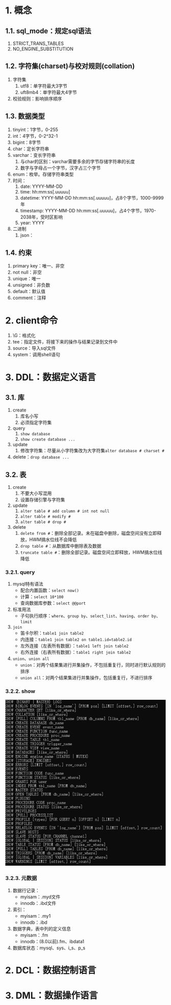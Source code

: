 # 1. 概念
## 1.1. sql_mode：规定sql语法
1.  STRICT_TRANS_TABLES
2.  NO_ENGINE_SUBSTITUTION
## 1.2. 字符集(charset)与校对规则(collation)
1. 字符集
   1. utf8：单字符最大3字节
   2. uft8mb4：单字符最大4字节
2. 校验规则：影响排序顺序
## 1.3. 数据类型
1. tinyint：1字节，0-255
2. int：4字节，0-2^32-1
3. bigint：8字节 
4. char：定长字符串
5. varchar：变长字符串
   1. 与char的区别：varchar需要多余的字节存储字符串的长度
   2. 数字与字母占一个字节，汉字占三个字节
6. enum：枚举。存储字符串类型
7. 时间：
   1. date: YYYY-MM-DD
   2. time: hh:mm:ss[.uuuuu]
   3. datetime: YYYY-MM-DD hh:mm:ss[.uuuuu]，占8个字节，1000-9999年
   4. timestamp: YYYY-MM-DD hh:mm:ss[.uuuuu]，占4个字节，1970-2038年，受时区影响
   5. year: YYYY
8. 二进制
   1. json：
## 1.4. 约束
1. primary key：唯一、非空
2. not null：非空
3. unique：唯一
4. unsigned：非负数
5. default：默认值
6. comment：注释
# 2. client命令
1.  \G：格式化
2.  tee：指定文件，将接下来的操作与结果记录到文件中
3.  source：导入sql文件
4.  system：调用shell语句
# 3. DDL：数据定义语言
## 3.1. 库
1. create
   1. 库名小写
   2. 必须指定字符集
2. query
   1. `show database`
   2. `show create database ...`
3. update
   1. 修改字符集：尽量从小字符集改为大字符集`alter database # charset #`
4. delete：`drop database ...`
## 3.2. 表
1. create
   1. 不要大小写混用
   2. 设置存储引擎与字符集
2. update
   1. `alter table # add column # int not null`
   2. `alter table # modify #`
   3. `alter table # drop #`
3. delete
   1. `delete from #`：删除全部记录。未在磁盘中删除，磁盘空间没有立即释放，HWM搞水位线不会降低
   2. `drop table #`：从数据库中删除表及数据
   3. `truncate table #`：删除全部记录。磁盘空间立即释放，HWM搞水位线降低
### 3.2.1. query
1. mysql特有语法
   * 配合内置函数：`select now()`
   * 计算：`select 10*100`
   * 查询数据库参数：`select @@port`
2. 标准用法
   * 子句执行顺序：`where`、`group by`、`select_list`、`having`、`order by`、`limit`
3. `join`
   * 笛卡尔积：`table1 join table2`
   * 内连接：`table1 join table2 on table1.id=table2.id`
   * 左外连接（左表所有数据）：`table1 left join table2`
   * 右外连接（右表所有数据）：`table1 right join table2`
4. `union`、`union all`
   * `union`：对两个结果集进行并集操作，不包括重复行，同时进行默认规则的排序
   * `union all`：对两个结果集进行并集操作，包括重复行，不进行排序
### 3.2.2. show
![](./images/show.jpg)
### 3.2.3. 元数据
1. 数据行记录：
   * myisam：.myd文件
   * innodb：.ibd文件
2. 索引：
   * myisam：.my1
   * innodb：.ibd
3. 数据字典，表中列的定义信息
   * myisam：.fm
   * innodb：(8.0以前).fm、ibdata1
4. 数据库状态：mysql、sys、i_s、p_s
# 2. DCL：数据控制语言
# 3. DML：数据操作语言